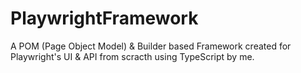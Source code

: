 # PlaywrightFramework
A POM (Page Object Model) &amp; Builder based Framework created for Playwright's UI &amp; API from scracth using TypeScript by me.
